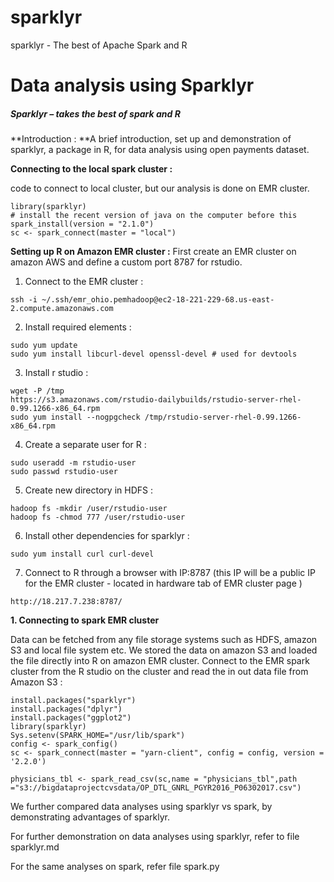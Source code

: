 #         sparklyr
sparklyr - The best of Apache Spark and R


# 															 Data analysis using Sparklyr



##### Sparklyr – takes the best of spark and R

**Introduction : **A brief introduction, set up and demonstration of sparklyr, a package in R, for data analysis using open payments dataset.

**Connecting to the local spark cluster :**

code to connect to local cluster, but our analysis is done on EMR cluster.

```
library(sparklyr)
# install the recent version of java on the computer before this
spark_install(version = "2.1.0")
sc <- spark_connect(master = "local")
```

**Setting up R on Amazon EMR cluster :**
First create an EMR cluster on amazon AWS and define a custom port 8787 for rstudio.

1. Connect to the EMR cluster :

```
ssh -i ~/.ssh/emr_ohio.pemhadoop@ec2-18-221-229-68.us-east-2.compute.amazonaws.com
```

2. Install required elements :

```
sudo yum update
sudo yum install libcurl-devel openssl-devel # used for devtools
```

3. Install r studio :

```
wget -P /tmp
https://s3.amazonaws.com/rstudio-dailybuilds/rstudio-server-rhel-0.99.1266-x86_64.rpm
sudo yum install --nogpgcheck /tmp/rstudio-server-rhel-0.99.1266-x86_64.rpm
```

4. Create a separate user for R :

```
sudo useradd -m rstudio-user
sudo passwd rstudio-user
```

5. Create new directory in HDFS :

```
hadoop fs -mkdir /user/rstudio-user
hadoop fs -chmod 777 /user/rstudio-user
```

6. Install other dependencies for sparklyr :

```
sudo yum install curl curl-devel
```

7. Connect to R through a browser with IP:8787 (this IP will be a public IP for the EMR cluster - located in hardware tab of EMR cluster page )

```
http://18.217.7.238:8787/
```

**1. Connecting to spark EMR cluster**

Data can be fetched from any file storage systems such as HDFS, amazon S3 and local file system etc. We stored the data on amazon S3 and loaded the file directly into R on amazon EMR cluster.
Connect to the EMR spark cluster from the R studio on the cluster and read the in out data file from Amazon S3 :

```
install.packages("sparklyr")
install.packages("dplyr")
install.packages("ggplot2")
library(sparklyr)
Sys.setenv(SPARK_HOME="/usr/lib/spark")
config <- spark_config()
sc <- spark_connect(master = "yarn-client", config = config, version = '2.2.0')

physicians_tbl <- spark_read_csv(sc,name = "physicians_tbl",path ="s3://bigdataprojectcvsdata/OP_DTL_GNRL_PGYR2016_P06302017.csv")
```

We further compared data analyses using sparklyr vs spark, by demonstrating advantages of sparklyr.

For further demonstration on data analyses using sparklyr, refer to file sparklyr.md

For the same analyses on spark, refer file spark.py
